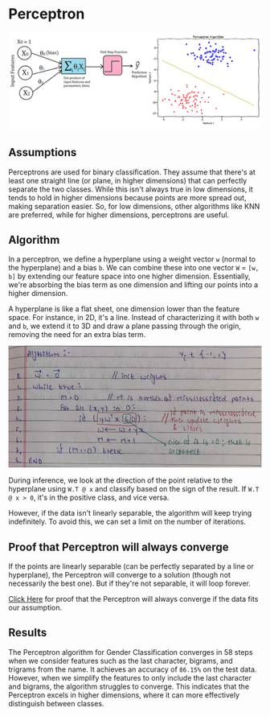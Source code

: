 # Perceptron

<img src="../assets/img/perceptron-visualization.png" alt="perceptron-visualization">

## Assumptions

Perceptrons are used for binary classification. They assume that there's at least one straight line (or plane, in higher dimensions) that can perfectly separate the two classes. While this isn't always true in low dimensions, it tends to hold in higher dimensions because points are more spread out, making separation easier. So, for low dimensions, other algorithms like KNN are preferred, while for higher dimensions, perceptrons are useful.

## Algorithm

In a perceptron, we define a hyperplane using a weight vector `w` (normal to the hyperplane) and a bias `b`. We can combine these into one vector `W` = `[w, b]` by extending our feature space into one higher dimension. Essentially, we're absorbing the bias term as one dimension and lifting our points into a higher dimension.

A hyperplane is like a flat sheet, one dimension lower than the feature space. For instance, in 2D, it's a line. Instead of characterizing it with both `w` and `b`, we extend it to 3D and draw a plane passing through the origin, removing the need for an extra bias term.

<img src = "../assets/img/perceptron.jpeg" alt="Perceptron Algorithm">

During inference, we look at the direction of the point relative to the hyperplane using `W.T @ x` and classify based on the sign of the result. If `W.T @ x > 0`, it's in the positive class, and vice versa.

However, if the data isn't linearly separable, the algorithm will keep trying indefinitely. To avoid this, we can set a limit on the number of iterations.

## Proof that Perceptron will always converge

If the points are linearly separable (can be perfectly separated by a line or hyperplane), the Perceptron will converge to a solution (though not necessarily the best one). But if they're not separable, it will loop forever.

<a href="https://www.youtube.com/watch?v=fHDouTKwfXw">Click Here</a> for proof that the Perceptron will always converge if the data fits our assumption.

## Results

The Perceptron algorithm for Gender Classification converges in 58 steps when we consider features such as the last character, bigrams, and trigrams from the name. It achieves an accuracy of `86.15%` on the test data. However, when we simplify the features to only include the last character and bigrams, the algorithm struggles to converge. This indicates that the Perceptron excels in higher dimensions, where it can more effectively distinguish between classes.